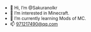 - 👋 Hi, I’m @Sakuranolkr
- 👀 I’m interested in Minecraft.
- 🌱 I’m currently learning Mods of MC.
- 📫 971217490@qq.com

<!---
Sakuranolkr/Sakuranolkr is a ✨ special ✨ repository because its `README.md` (this file) appears on your GitHub profile.
You can click the Preview link to take a look at your changes.
--->
